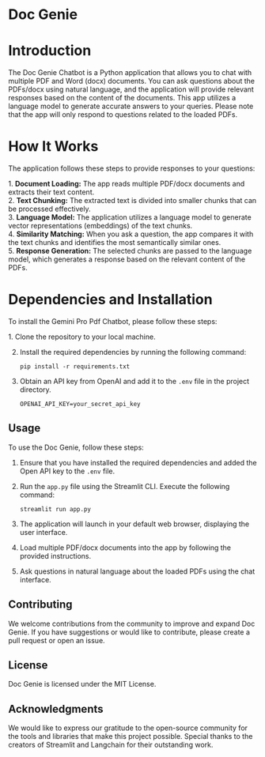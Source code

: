 # Doc Genie

# Introduction
<p>The Doc Genie Chatbot is a Python application that allows you to chat with multiple PDF and Word (docx) documents. You can ask questions about the PDFs/docx using natural language, and the application will provide relevant responses based on the content of the documents. This app utilizes a language model to generate accurate answers to your queries. Please note that the app will only respond to questions related to the loaded PDFs.</p>

# How  It Works
<p>The application follows these steps to provide responses to your questions:</p>
1. <b>Document Loading:</b> The app reads multiple PDF/docx documents and extracts their text content.<br>
2. <b>Text Chunking:</b> The extracted text is divided into smaller chunks that can be processed effectively.<br>
3. <b>Language Model:</b> The application utilizes a language model to generate vector representations (embeddings) of the text chunks.<br>
4. <b>Similarity Matching:</b> When you ask a question, the app compares it with the text chunks and identifies the most semantically similar ones.<br>
5. <b>Response Generation:</b> The selected chunks are passed to the language model, which generates a response based on the relevant content of the PDFs.<br>

# Dependencies and Installation
 <p>To install the Gemini Pro Pdf Chatbot, please follow these steps:</p>
   1. Clone the repository to your local machine.

2. Install the required dependencies by running the following command:

    ```
    pip install -r requirements.txt
    ```

3. Obtain an API key from OpenAI and add it to the `.env` file in the project directory.

    ```shell
    OPENAI_API_KEY=your_secret_api_key
    ```

## Usage

To use the Doc Genie, follow these steps:

1. Ensure that you have installed the required dependencies and added the Open API key to the `.env` file.

2. Run the `app.py` file using the Streamlit CLI. Execute the following command:

    ```
    streamlit run app.py
    ```

3. The application will launch in your default web browser, displaying the user interface.

4. Load multiple PDF/docx documents into the app by following the provided instructions.

5. Ask questions in natural language about the loaded PDFs using the chat interface.

## Contributing
<p>We welcome contributions from the community to improve and expand Doc Genie. If you have suggestions or would like to contribute, please create a pull request or open an issue.</p>

## License
<p>Doc Genie is licensed under the MIT License.</p>

## Acknowledgments
<p>We would like to express our gratitude to the open-source community for the tools and libraries that make this project possible. Special thanks to the creators of Streamlit and Langchain for their outstanding work.</p>
